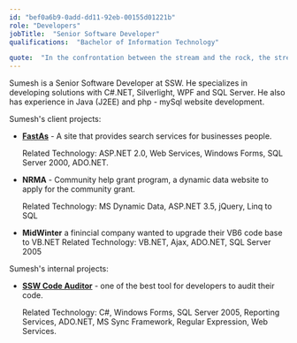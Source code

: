 ```yaml
---
id: "bef0a6b9-0add-dd11-92eb-00155d01221b"
role: "Developers"
jobTitle:  "Senior Software Developer"
qualifications:  "Bachelor of Information Technology"

quote:  "In the confrontation between the stream and the rock, the stream always wins - not through strength, but through persistence. - Budda"
---
```


Sumesh is a Senior Software Developer at SSW. He specializes in developing solutions with C#.NET, Silverlight, WPF and SQL Server. He also has experience in Java (J2EE) and php - mySql website development.  

Sumesh's client projects:  

*   [**FastAs**](https://www.fastas.com/) - A site that provides search services for businesses people.  

    Related Technology: ASP.NET 2.0, Web Services, Windows Forms, SQL Server 2000, ADO.NET.
*   **NRMA** - Community help grant program, a dynamic data website to apply for the community grant.  

    Related Technology: MS Dynamic Data, ASP.NET 3.5, jQuery, Linq to SQL
*   **MidWinter** a finincial company wanted to upgrade their VB6 code base to VB.NET Related Technology: VB.NET, Ajax, ADO.NET, SQL Server 2005

Sumesh's internal projects: 

*   **[SSW Code Auditor](https://www.ssw.com.au/ssw/codeauditor/)** - one of the best tool for developers to audit their code.  

    Related Technology: C#, Windows Forms, SQL Server 2005, Reporting Services, ADO.NET, MS Sync Framework, Regular Expression, Web Services.
